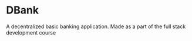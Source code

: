 # DBank
A decentralized basic banking application. Made as a part of the full stack development course
